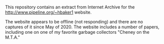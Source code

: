 This repository contains an extract from Internet Archive for the http://www.pipeline.org/~hbaker1 website.

The website appears to be offline (not responding) and there are no captures of it since May of 2020. The website includes a number of papers, including one on one of my favorite garbage collectors "Cheney on the M.T.A."


